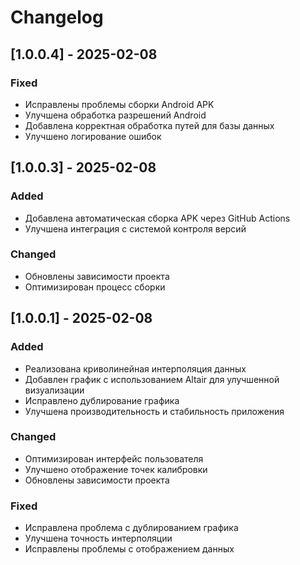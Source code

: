 # Changelog

## [1.0.0.4] - 2025-02-08
### Fixed
- Исправлены проблемы сборки Android APK
- Улучшена обработка разрешений Android
- Добавлена корректная обработка путей для базы данных
- Улучшено логирование ошибок

## [1.0.0.3] - 2025-02-08
### Added
- Добавлена автоматическая сборка APK через GitHub Actions
- Улучшена интеграция с системой контроля версий

### Changed
- Обновлены зависимости проекта
- Оптимизирован процесс сборки

## [1.0.0.1] - 2025-02-08
### Added
- Реализована криволинейная интерполяция данных
- Добавлен график с использованием Altair для улучшенной визуализации
- Исправлено дублирование графика
- Улучшена производительность и стабильность приложения

### Changed
- Оптимизирован интерфейс пользователя
- Улучшено отображение точек калибровки
- Обновлены зависимости проекта

### Fixed
- Исправлена проблема с дублированием графика
- Улучшена точность интерполяции
- Исправлены проблемы с отображением данных
